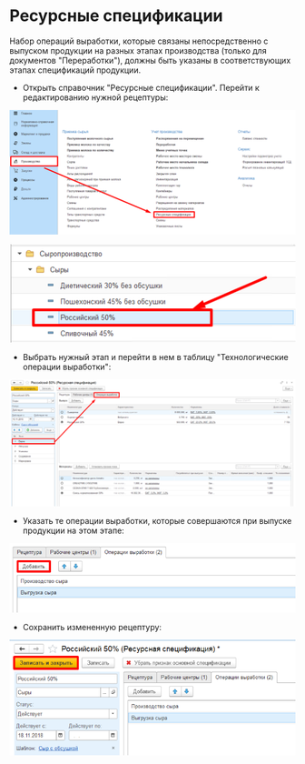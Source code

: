 **Ресурсные спецификации**
==========================

Набор операций выработки, которые связаны непосредственно с выпуском продукции на разных этапах производства (только для документов "Переработки"), должны быть указаны в соответствующих этапах спецификаций продукции.


-   Открыть справочник "Ресурсные спецификации". Перейти к
    редактированию нужной рецептуры:


![](ResourceSpecifications.assets/drex_resursnye_spetsifikatsii_2_custom.png)


![](ResourceSpecifications.assets/drex_resursnye_spetsifikatsii_2_custom_2.png)


-   Выбрать нужный этап и перейти в нем в таблицу "Технологические
    операции выработки":

![](ResourceSpecifications.assets/drex_resursnye_spetsifikatsii_2_custom_3.png)


-   Указать те операции выработки, которые совершаются при выпуске
    продукции на этом этапе:

![](ResourceSpecifications.assets/drex_resursnye_spetsifikatsii_2_custom_4.png)

-   Сохранить измененную рецептуру:

![](ResourceSpecifications.assets/drex_resursnye_spetsifikatsii_2_custom_5.png)
